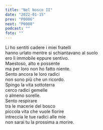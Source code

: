 ```yaml
---
title: "Nel bosco II"
date: "2022-01-15"
prev: "P0006"
next: "P0008"
podcast: ""
foto: ""
---
```


Li ho sentiti cadere i miei fratelli  
hanno urlato mentre si schiantavano al suolo  
ero lì immobile eppure sentivo.  
Maestoso, alto e possente  
ma per loro non ho fatto niente.  
Sento ancora le loro radici  
non sono più che un ricordo.  
Spingo la vita sottoterra  
cerco radici gemelle  
o almeno sorelle.  
Sento respirare  
tra le macerie del bosco  
piccola vita che vuole fiorire  
intreccia le tue radici alle mie  
non sarai tu la prossima a morire.  
